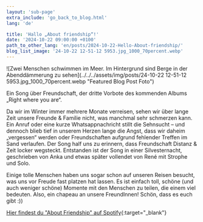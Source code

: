 ```yaml
---
layout: 'sub-page'
extra_include: 'go_back_to_blog.html'
lang: 'de'

title: 'Hallo „About friendship“!'
date: '2024-10-22 09:00:00 +0100'
path_to_other_lang: 'en/posts/2024-10-22-Hello-About-friendship/'
blog_list_image: '24-10-22 12-51-12 5953.jpg_1000_70percent.webp'
---
```

![Zwei Menschen schwimmen im Meer. Im Hintergrund sind Berge in der Abenddämmerung zu sehen](../../../assets/img/posts/24-10-22 12-51-12 5953.jpg_1000_70percent.webp "Featured Blog Post Foto")

Ein Song über Freundschaft, der dritte Vorbote des kommenden Albums „Right where you are“.<!--more-->

Da wir im Winter immer mehrere Monate verreisen, sehen wir über lange Zeit unsere Freunde & Familie nicht, was manchmal sehr schmerzen kann. Ein Anruf oder eine kurze Whatsappnachricht stillt die Sehnsucht – und dennoch blieb tief in unserem Herzen lange die Angst, dass wir daheim „vergessen“ werden oder Freundschaften aufgrund fehlender Treffen im Sand verlaufen. Der Song half uns zu erinnern, dass Freundschaft Distanz & Zeit locker wegsteckt. Entstanden ist der Song in einer Silvesternacht, geschrieben von Anka und etwas später vollendet von René mit Strophe und Solo.

Einige tolle Menschen haben uns sogar schon auf unseren Reisen besucht, was uns vor Freude fast platzen hat lassen. Es ist einfach toll, schöne (und auch weniger schöne) Momente mit den Menschen zu teilen, die einem viel bedeuten. Also, ein chapeau an unsere FreundInnen! Schön, dass es euch gibt :))

[Hier findest du "About Friendship" auf Spotify](https://open.spotify.com/intl-de/album/0RQfjYh286ddfEpXeLRQ3x){:target="_blank"}
